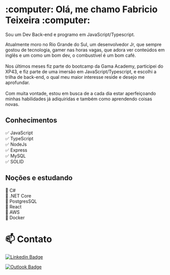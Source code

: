 <h1> :computer: Olá, me chamo Fabricio Teixeira :computer:</h1>

<p> Sou um Dev Back-end e programo em JavaScript/Typescript.</p>

<p>Atualmente moro no Rio Grande do Sul, um desenvolvedor Jr, que sempre gostou de tecnologia, gamer nas horas vagas, que adora ver conteúdos em inglês e um como um bom dev, o combustível é um bom café.<br>
<br>
Nos últimos meses fiz parte do bootcamp da Gama Academy, participei do XP43, e fiz parte de uma imersão em JavaScript/Typescript, e escolhi a trilha de back-end, o qual meu maior interesse reside e desejo me aprofundar.<br>
<br>
Com muita vontade, estou em busca de a cada dia estar aperfeiçoando minhas habilidades já adiquiridas e também como aprendendo coisas novas.

</p>

<h2>Conhecimentos</h2>

:white_check_mark: JavaScript <br>
:white_check_mark: TypeScript <br>
:white_check_mark: NodeJs <br>
:white_check_mark: Express <br>
:white_check_mark: MySQL <br>
:white_check_mark: SOLID <br>

<h2>Noções e estudando </h2>

🌱 C# <br>
🌱 .NET Core <br>
🌱 PostgresSQL <br>
🌱 React <br>
🌱 AWS <br>
🌱 Docker <br>

<h1> 📫 Contato</h1>

[![Linkedin Badge](https://img.shields.io/badge/LinkedIn-0077B5?style=for-the-badge&logo=linkedin&logoColor=white)](https://www.linkedin.com/in/fabricio-s-teixeira/)


[![Outlook Badge](https://img.shields.io/badge/Microsoft_Outlook-0078D4?style=for-the-badge&logo=microsoft-outlook&logoColor=white)](fabriciosilvateixeira@hotmail.com)

<!--
**FabriciodSTeixeira/fabriciodsteixeira** is a ✨ _special_ ✨ repository because its `README.md` (this file) appears on your GitHub profile.

Here are some ideas to get you started:

- 🔭 I’m currently working on ...
- 🌱 I’m currently learning ...
- 👯 I’m looking to collaborate on ...
- 🤔 I’m looking for help with ...
- 💬 Ask me about ...
- 📫 How to reach me: ...
- 😄 Pronouns: ...
- ⚡ Fun fact: ...
-->
